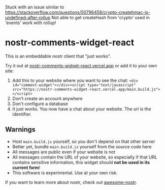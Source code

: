 Stuck with an issue similar to https://stackoverflow.com/questions/50796458/crypto-createhmac-is-undefined-after-rollup
Not able to get createHash from 'crypto' used in 'events' work with rollup!

# nostr-comments-widget-react

This is an embeddable nostr client that "just works".

Try it out at [nostr-comments-widget-react.vercel.app](https://nostr-comments-widget-react.vercel.app/) or add it to your own site:

1. Add this to your website where you want to see the chat: `<div id="comment-widget"></div><script type="text/javascript" src="https://nostr-comments-widget-react.vercel.app/main.build.js"></script>`
2. Don't create an account anywhere
3. Don't configure a database
4. It just works. You now have a chat about your website. The url is the identifier.

## Warnings

* Host `main.build.js` yourself, so you don't depend on that other server
* Better yet, bundle `main.build.js` yourself from the source code here
* All messages are public even if your website is not
* All messages contain the URL of your website, so especially if that URL contains sensitive information, this widget should **not be used in its current form**!
* This software is experimental. Use at your own risk.

If you want to learn more about nostr, check out [awesome-nostr](https://github.com/aljazceru/awesome-nostr).
